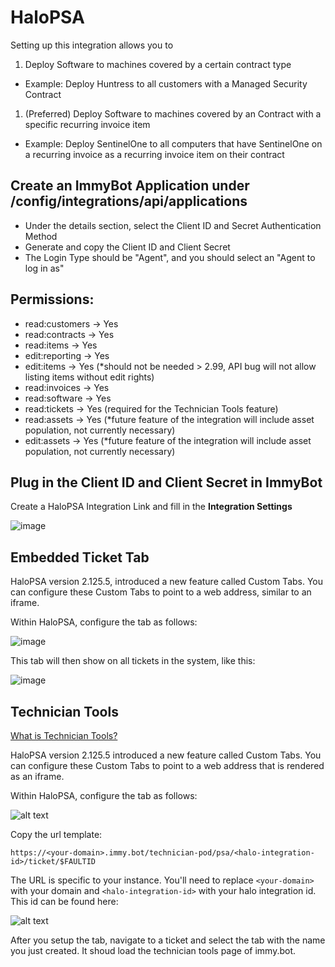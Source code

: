 # HaloPSA

Setting up this integration allows you to
1. Deploy Software to machines covered by a certain contract type
  - Example: Deploy Huntress to all customers with a Managed Security Contract
1. (Preferred) Deploy Software to machines covered by an Contract with a specific recurring invoice item
  - Example: Deploy SentinelOne to all computers that have SentinelOne on a recurring invoice as a recurring invoice item on their contract

## Create an ImmyBot Application under /config/integrations/api/applications

- Under the details section, select the Client ID and Secret Authentication Method
- Generate and copy the Client ID and Client Secret
- The Login Type should be "Agent", and you should select an "Agent to log in as"

## Permissions:

- read:customers -> Yes
- read:contracts -> Yes
- read:items -> Yes
- edit:reporting -> Yes
- edit:items -> Yes (*should not be needed > 2.99, API bug will not allow listing items without edit rights)
- read:invoices -> Yes
- read:software -> Yes
- read:tickets -> Yes (required for the Technician Tools feature)
- read:assets -> Yes (*future feature of the integration will include asset population, not currently necessary)
- edit:assets -> Yes (*future feature of the integration will include asset population, not currently necessary)

## Plug in the Client ID and Client Secret in ImmyBot

Create a HaloPSA Integration Link and fill in the **Integration Settings**

![image](https://user-images.githubusercontent.com/18588314/184726437-c4398dec-1add-48c3-9443-88dc1b384c5b.png)


## Embedded Ticket Tab
HaloPSA version 2.125.5, introduced a new feature called Custom Tabs. You can configure these Custom Tabs to point to a web address, similar to an iframe.

Within HaloPSA, configure the tab as follows:

![image](https://github.com/immense/immybot-documentation/assets/16939160/c851198c-60fb-4eb6-b9c8-36ce4bf6fd6c)

This tab will then show on all tickets in the system, like this:

![image](https://github.com/immense/immybot-documentation/assets/16939160/f4aaf5f2-08bf-4d56-b313-eeea62e21051)

## Technician Tools

[What is Technician Tools?](/Documentation/Reference/terminology.html#technician-tools)

HaloPSA version 2.125.5 introduced a new feature called Custom Tabs. You can configure these Custom Tabs to point to a web address that is rendered as an iframe.

Within HaloPSA, configure the tab as follows:

![alt text](/image-10.png)

Copy the url template:

```https://<your-domain>.immy.bot/technician-pod/psa/<halo-integration-id>/ticket/$FAULTID```

The URL is specific to your instance.  You'll need to replace `<your-domain>` with your domain and `<halo-integration-id>` with your halo integration id. This id can be found here:

![alt text](/image-2.png)

After you setup the tab, navigate to a ticket and select the tab with the name you just created. It shoud load the technician tools page of immy.bot.

